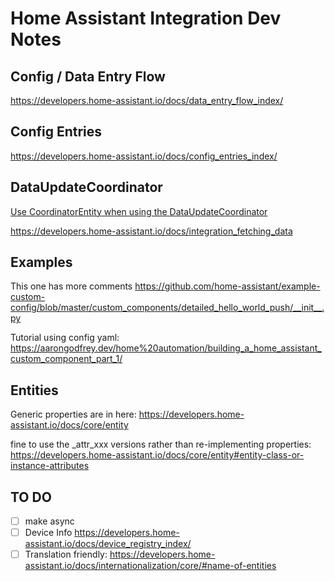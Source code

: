 # Home Assistant Integration Dev Notes

## Config / Data Entry Flow

https://developers.home-assistant.io/docs/data_entry_flow_index/

## Config Entries
https://developers.home-assistant.io/docs/config_entries_index/


## DataUpdateCoordinator

[Use CoordinatorEntity when using the DataUpdateCoordinator](https://aarongodfrey.dev/home%20automation/use-coordinatorentity-with-the-dataupdatecoordinator/)

https://developers.home-assistant.io/docs/integration_fetching_data

## Examples
This one has more comments https://github.com/home-assistant/example-custom-config/blob/master/custom_components/detailed_hello_world_push/__init__.py

Tutorial using config yaml: https://aarongodfrey.dev/home%20automation/building_a_home_assistant_custom_component_part_1/

## Entities
Generic properties are in here: https://developers.home-assistant.io/docs/core/entity

fine to use the _attr_xxx versions rather than re-implementing properties: https://developers.home-assistant.io/docs/core/entity#entity-class-or-instance-attributes

## TO DO
- [ ] make async
- [ ] Device Info https://developers.home-assistant.io/docs/device_registry_index/
- [ ] Translation friendly: https://developers.home-assistant.io/docs/internationalization/core/#name-of-entities
